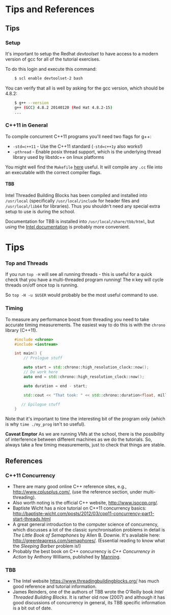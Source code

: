 Tips and References
===================

Tips
----

### Setup

It's important to setup the Redhat *devtoolset* to have access to a
modern version of gcc for all of the tutorial exercises.

To do this login and execute this command:

```bash
    $ scl enable devtoolset-2 bash
```

You can verify that all is well by asking for the gcc version, which
should be 4.8.2:

```bash
    $ g++ --version
    g++ (GCC) 4.8.2 20140120 (Red Hat 4.8.2-15)
	...
```

### C++11 in General

To compile concurrent C++11 programs you'll need two flags for g++:

* `-std=c++11` - Use the C++11 standard (`-std=c++1y` also works!)
* `-pthread` - Enable posix thread support, which is the underlying
      thread library used by libstdc++ on linux platforms

You might well find the `Makefile`
[here](https://github.com/graeme-a-stewart/cpp-concurrency/blob/master/src/cpp11/Makefile)
useful. It will compile any `.cc` file into an executable with the correct
compiler flags.

#### TBB

Intel Threaded Building Blocks has been compiled and installed into
`/usr/local` (specifically `/usr/local/include` for header files and
`/usr/local/lib64` for libraries). Thus you shouldn't need any special
extra setup to use is during the school.

Documentation for TBB is installed into `/usr/local/share/tbb/html`,
but using the
[Intel documentation](https://www.threadingbuildingblocks.org/) is
probably more convenient.

Tips
===

### Top and Threads

If you run `top -H` will see all running threads - this is useful for
a quick check that you have a multi-threaded program running! The `H`
key will cycle threads on/off once top is running.

So `top -H -u $USER` would probably be the most useful command to use.

### Timing

To measure any performance boost from threading you need to take
accurate timing measurements. The easiest way to do this is with the
`chrono` library (C++11).

```cpp
    #include <chrono>
    #include <iostream>

	int main() {
	    // Prologue stuff

	    auto start = std::chrono::high_resolution_clock::now();
        // Do work here
	    auto end = std::chrono::high_resolution_clock::now();

        auto duration = end - start;

	    std::cout << "That took: " << std::chrono::duration<float, milli> (duration).count() << "ms" << endl;

	   // Epilogue stuff
	}
```

Note that it's important to time the interesting bit of the program
only (which is why `time ./my_prog` isn't so useful).

**Caveat Emptor** As we are running VMs at the school, there is the
  possibility of interference between different machines as we do the
  tutorials. So, always take a few timing measurements, just to check
  that things are stable.

References
----------

### C++11 Concurrency

* There are many good online C++ reference sites, e.g.,
  http://www.cplusplus.com/, (use the reference section, under
  multi-threading).
* Also worth noting is the official C++ website,
  http://www.isocpp.org/.
* Baptiste Wicht has a nice tutorial on C++11 concurrency basics:
  http://baptiste-wicht.com/posts/2012/03/cpp11-concurrency-part1-start-threads.html
* A great general introduction to the computer science of concurrency,
  which discusses a lot of the classic synchronisation problems in detail is *The
  Little Book of Semaphones* by Allen B. Downie. It's available here:
  http://greenteapress.com/semaphores/. (Essential reading to know
  what the *Sleeping Barber* problem is!)
* Probably the best book on C++ concurrency is *C++ Concurrency in
  Action* by Anthony Williams, published by [Manning](http://www.manning.com/williams/).



### TBB

* The Intel website https://www.threadingbuildingblocks.org/ has much
  good reference and tutorial information.
* James Reinders, one of the authors of TBB wrote the O'Reilly book
  *Intel Threaded Building Blocks*. It is rather old now (2007)
  and although it has good discussions of concurrency in general, its TBB
  specific information is a bit out of date. 
